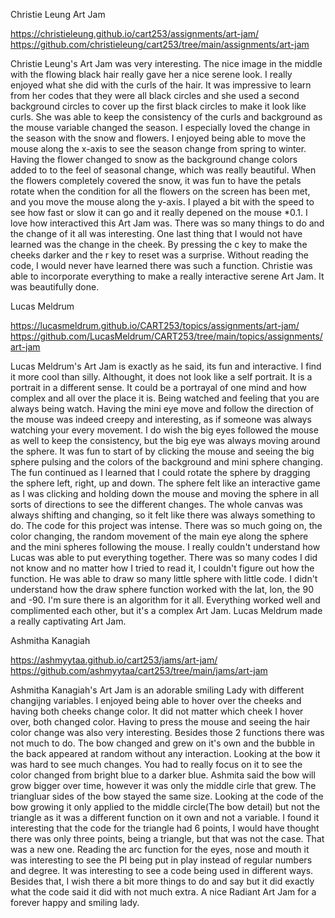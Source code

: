 Christie Leung Art Jam

 https://christieleung.github.io/cart253/assignments/art-jam/
 https://github.com/christieleung/cart253/tree/main/assignments/art-jam


Christie Leung's Art Jam was very interesting. The nice image in the middle with the flowing black hair really gave her a nice serene look. I really enjoyed what she did with the curls of the hair. It was impressive to learn from her codes that they were all black circles and she used a second background circles to cover up the first black circles to make it look like curls. She was able to keep the consistency of the curls and background as the mouse variable changed the season. I especially loved the change in the season with the snow and flowers. I enjoyed being able to move the mouse along the x-axis to see the season change from spring to winter. Having the flower changed to snow as the background change colors added to to the feel of seasonal change, which was really beautiful. When the flowers completely covered the snow, it was fun to have the petals rotate when the condition for all the flowers on the screen has been met, and you move the mouse along the y-axis. I played a bit with the speed to see how fast or slow it can go and it really depened on the mouse *0.1. I love how interactived this Art Jam was. There was so many things to do and the change of it all was interesting. One last thing that I would not have learned was the change in the cheek. By pressing the c key to make the cheeks darker and the r key to reset was a surprise. Without reading the code, I would never have learned there was such a function. Christie was able to incorporate everything to make a really interactive serene Art Jam. It was beautifully done.

Lucas Meldrum

 https://lucasmeldrum.github.io/CART253/topics/assignments/art-jam/
 https://github.com/LucasMeldrum/CART253/tree/main/topics/assignments/art-jam

Lucas Meldrum's Art Jam is exactly as he said, its fun and interactive. I find it more cool than silly. Althought, it does not look like a self portrait. It is a portrait in a different sense. It could be a portrayal of one mind and how complex and all over the place it is. Being watched and feeling that you are always being watch. Having the mini eye move and follow the direction of the mouse was indeed creepy and interesting, as if someone was always watching your every movement. I do wish the big eyes followed the mouse as well to keep the consistency, but the big eye was always moving around the sphere. It was fun to start of by clicking the mouse and seeing the big sphere pulsing and the colors of the background and mini sphere changing. The fun continued as I learned that I could rotate the sphere by dragging the sphere left, right, up and down. The sphere felt like an interactive game as I was clicking and holding down the mouse and moving the sphere in all sorts of directions to see the different changes. The whole canvas was always shifting and changing, so it felt like there was always something to do. The code for this project was intense. There was so much going on, the color changing, the random movement of the main eye along the sphere and the mini spheres following the mouse. I really couldn't understand how Lucas was able to put everything together. There was so many codes I did not know and no matter how I tried to read it, I couldn't figure out how the function. He was able to draw so many little sphere with little code. I didn't understand how the draw sphere function worked with the lat, lon, the 90 and -90. I'm sure there is an algorithm for it all. Everything worked well and complimented each other, but it's a complex Art Jam. Lucas Meldrum made a really captivating Art Jam. 

Ashmitha Kanagiah

 https://ashmyytaa.github.io/cart253/jams/art-jam/
 https://github.com/ashmyytaa/cart253/tree/main/jams/art-jam

Ashmitha Kanagiah's Art Jam is an adorable smiling Lady with different changijng variables. I enjoyed being able to hover over the cheeks and having both cheeks change color. It did not matter which cheek I hover over, both changed color. Having to press the mouse and seeing the hair color change was also very interesting. Besides those 2 functions there was not much to do. The bow changed and grew on it's own and the bubble in the back appeared at random without any interaction. Looking at the bow it was hard to see much changes. You had to really focus on it to see the color changed from bright blue to a darker blue. Ashmita said the bow will grow bigger over time, however it was only the middle cirle that grew. The triangluar sides of the bow stayed the same size. Looking at the code of the bow growing it only applied to the middle circle(The bow detail) but not the triangle as it was a different function on it own and not a variable. I found it interesting that the code for the triangle had 6 points, I would have thought there was only three points, being a triangle, but that was not the case. That was a new one. Reading the arc function for the eyes, nose and mouth it was interesting to see the PI being put in play instead of regular numbers and degree. It was interesting to see a code being used in different ways. Besides that, I wish there a bit more things to do and say but it did exactly what the code said it did with not much extra. A nice Radiant Art Jam for a forever happy and smiling lady. 
